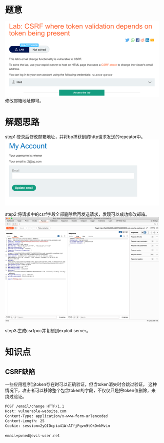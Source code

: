 # 题意
![](pic/15-3.png)
修改邮箱地址即可。
# 解题思路
step1:登录后修改邮箱地址，并将bp捕获到的http请求发送的repeator中。
![](pic/changeemail.png)

step2:将请求中的csrf字段全部删除后再发送请求，发现可以成功修改邮箱。
![](pic/changed.png)


step3:生成csrfpoc并复制到exploit server。

# 知识点
## CSRF缺陷
一些应用程序当token存在时可以正确验证，但当token消失时会跳过验证。
这种情况下，攻击者可以移除整个包含token的字段，不仅仅只是把token值删除，来绕过验证。

```
POST /email/change HTTP/1.1
Host: vulnerable-website.com
Content-Type: application/x-www-form-urlencoded
Content-Length: 25
Cookie: session=2yQIDcpia41WrATfjPqvm9tOkDvkMvLm

email=pwned@evil-user.net
```